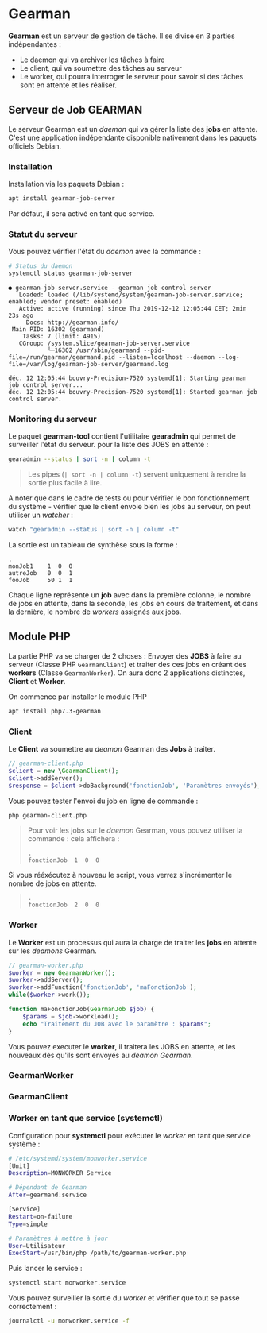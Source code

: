 # Gearman

**Gearman** est un serveur de gestion de tâche. Il se divise en 3 parties indépendantes : 
 - Le daemon qui va archiver les tâches à faire
 - Le client, qui va soumettre des tâches au serveur
 - Le worker, qui pourra interroger le serveur pour savoir si des tâches sont en attente et les réaliser.

## Serveur de Job GEARMAN

Le serveur Gearman est un *daemon* qui va gérer la liste des **jobs** en attente. C'est une application indépendante disponible nativement dans les paquets officiels Debian.

### Installation

Installation via les paquets Debian : 

```bash
apt install gearman-job-server
```

Par défaut, il sera activé en tant que service.


### Statut du serveur

Vous pouvez vérifier l'état du *daemon* avec la commande :  

```bash
# Status du daemon
systemctl status gearman-job-server
```

```
● gearman-job-server.service - gearman job control server
   Loaded: loaded (/lib/systemd/system/gearman-job-server.service; enabled; vendor preset: enabled)
   Active: active (running) since Thu 2019-12-12 12:05:44 CET; 2min 23s ago
     Docs: http://gearman.info/
 Main PID: 16302 (gearmand)
    Tasks: 7 (limit: 4915)
   CGroup: /system.slice/gearman-job-server.service
           └─16302 /usr/sbin/gearmand --pid-file=/run/gearman/gearmand.pid --listen=localhost --daemon --log-file=/var/log/gearman-job-server/gearmand.log

déc. 12 12:05:44 bouvry-Precision-7520 systemd[1]: Starting gearman job control server...
déc. 12 12:05:44 bouvry-Precision-7520 systemd[1]: Started gearman job control server.
```

### Monitoring du serveur

Le paquet **gearman-tool** contient l'utilitaire **gearadmin** qui permet de surveiller l'état du serveur. pour la liste des JOBS en attente : 

```bash
gearadmin --status | sort -n | column -t
```

> Les pipes (`| sort -n | column -t`) servent uniquement à rendre la sortie plus facile à lire.

A noter que dans le cadre de tests ou pour vérifier le bon fonctionnement du système - vérifier que le client envoie bien les jobs au serveur, on peut utiliser un *watcher* : 

```bash
watch "gearadmin --status | sort -n | column -t"
```
La sortie est un tableau de synthèse sous la forme : 

```
.
monJob1    1  0  0
autreJob   0  0  1
fooJob     50 1  1
```

Chaque ligne représente un **job** avec dans la première colonne, le nombre de jobs en attente, dans la seconde, les jobs en cours de traitement, et dans la dernière, le nombre de *workers* assignés aux jobs.




## Module PHP

La partie PHP va se charger de 2 choses : Envoyer des **JOBS** à faire au serveur (Classe PHP `GearmanClient`) et traiter des ces jobs en créant des **workers** (Classe `GearmanWorker`). On aura donc 2 applications distinctes, **Client** et **Worker**.

On commence par installer le module PHP

```bash
apt install php7.3-gearman
```

### Client

Le **Client** va soumettre au *deamon* Gearman des **Jobs** à traiter.

```php
// gearman-client.php
$client = new \GearmanClient();
$client->addServer();
$response = $client->doBackground('fonctionJob', 'Paramètres envoyés');
```

Vous pouvez tester l'envoi du job en ligne de commande : 

```bash
php gearman-client.php 
```


> Pour voir les jobs sur le *daemon* Gearman, vous pouvez utiliser la commande : 
> cela affichera : 
> ```Every 2,0s: gearadmin --status | sort -n |...  ed209: Fri Dec 13 14:25:30 2019
> .
> fonctionJob  1  0  0
> ```

Si vous rééxécutez à nouveau le script, vous verrez s'incrémenter le nombre de jobs en attente.

> ```
> .
> fonctionJob  2  0  0
> ```

### Worker

Le **Worker** est un processus qui aura la charge de traiter les **jobs** en attente sur les *deamons* Gearman.

```php
// gearman-worker.php
$worker = new GearmanWorker();
$worker->addServer();
$worker->addFunction('fonctionJob', 'maFonctionJob');
while($worker->work());

function maFonctionJob(GearmanJob $job) {
    $params = $job->workload();
    echo "Traitement du JOB avec le paramètre : $params"; 
}
```

Vous pouvez executer le **worker**, il traitera les JOBS en attente, et les nouveaux dès qu'ils sont envoyés au *deamon Gearman*.


### GearmanWorker

### GearmanClient

### Worker en tant que service (systemctl)

Configuration pour **systemctl** pour exécuter le *worker* en tant que service système : 

```bash
# /etc/systemd/system/monworker.service
[Unit]
Description=MONWORKER Service

# Dépendant de Gearman
After=gearmand.service

[Service]
Restart=on-failure
Type=simple

# Paramètres à mettre à jour
User=Utilisateur
ExecStart=/usr/bin/php /path/to/gearman-worker.php
```

Puis lancer le service : 

```bash
systemctl start monworker.service
```

Vous pouvez surveiller la sortie du *worker* et vérifier que tout se passe correctement : 

```bash
journalctl -u monworker.service -f
```
